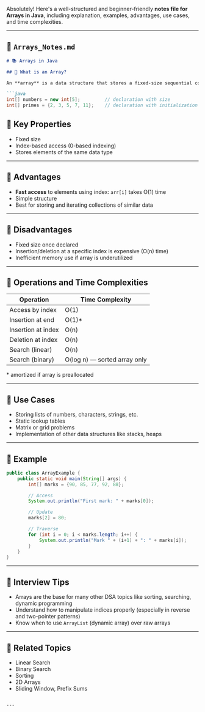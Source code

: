 Absolutely! Here's a well-structured and beginner-friendly **notes file for Arrays in Java**, including explanation, examples, advantages, use cases, and time complexities.

---

## 📘 `Arrays_Notes.md`

````markdown
# 📚 Arrays in Java

## 🔹 What is an Array?

An **array** is a data structure that stores a fixed-size sequential collection of elements of the same type. It is used to store multiple values in a single variable.

```java
int[] numbers = new int[5];         // declaration with size
int[] primes = {2, 3, 5, 7, 11};    // declaration with initialization
````

## 🔹 Key Properties

* Fixed size
* Index-based access (0-based indexing)
* Stores elements of the same data type

---

## 🔹 Advantages

* **Fast access** to elements using index: `arr[i]` takes O(1) time
* Simple structure
* Best for storing and iterating collections of similar data

---

## 🔹 Disadvantages

* Fixed size once declared
* Insertion/deletion at a specific index is expensive (O(n) time)
* Inefficient memory use if array is underutilized

---

## 🔹 Operations and Time Complexities

| Operation          | Time Complexity              |
| ------------------ | ---------------------------- |
| Access by index    | O(1)                         |
| Insertion at end   | O(1)\*                       |
| Insertion at index | O(n)                         |
| Deletion at index  | O(n)                         |
| Search (linear)    | O(n)                         |
| Search (binary)    | O(log n) — sorted array only |

\* amortized if array is preallocated

---

## 🔹 Use Cases

* Storing lists of numbers, characters, strings, etc.
* Static lookup tables
* Matrix or grid problems
* Implementation of other data structures like stacks, heaps

---

## 🔹 Example

```java
public class ArrayExample {
    public static void main(String[] args) {
        int[] marks = {90, 85, 77, 92, 88};

        // Access
        System.out.println("First mark: " + marks[0]);

        // Update
        marks[2] = 80;

        // Traverse
        for (int i = 0; i < marks.length; i++) {
            System.out.println("Mark " + (i+1) + ": " + marks[i]);
        }
    }
}
```

---

## 🔹 Interview Tips

* Arrays are the base for many other DSA topics like sorting, searching, dynamic programming
* Understand how to manipulate indices properly (especially in reverse and two-pointer patterns)
* Know when to use `ArrayList` (dynamic array) over raw arrays

---

## 🔹 Related Topics

* Linear Search
* Binary Search
* Sorting
* 2D Arrays
* Sliding Window, Prefix Sums

```

---

